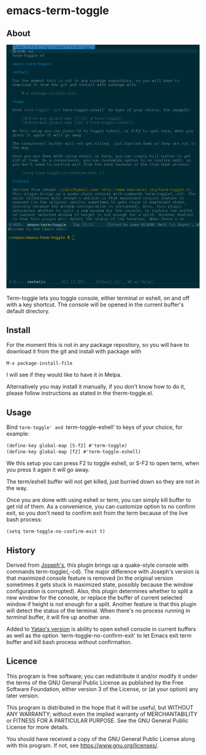 # emacs-term-toggle

## About

![Screenshot:](term-toggle.png)

Term-toggle lets you toggle console, either terminal or eshell, on and off with
a key shortcut. The console will be opened in the current buffer's default
directory.

## Install

For the moment this is not in any package repository, so you will have to
download it from the git and install with package with

    M-x package-install-file

I will see if they would like to have it in Melpa.

Alternatively you may install it manually, if you don't know how to do it,
please follow instructions as stated in the therm-toggle.el.

## Usage

Bind `term-toggle' and `term-toggle-eshell' to keys of your choice, for example:

    (define-key global-map [S-f2] #'term-toggle)
    (define-key global-map [f2] #'term-toggle-eshell)

We this setup you can press F2 to toggle eshell, or S-F2 to open term, when you
press it again it will go away. 

The term/eshell buffer will not get killed, just burried down so they are not in
the way.

Once you are done with using eshell or term, you can simply kill buffer to get
rid of them. As a convenience, you can customize option to no confirm exit, so
you don't need to confirm exit from the term because of the live bash process: 

    (setq term-toggle-no-confirm-exit t)

## History

Derived from [Joseph's](https://www.emacswiki.org/emacs/term-toggle.el), this
plugin brings up a quake-style console with commands term-toggle{,-cd}. The
major difference with Joseph's version is that maximized console feature is
removed (in the original version sometimes it gets stuck in maximized state,
possibly because the window configuration is corrupted). Also, this plugin
determines whether to split a new window for the console, or replace the buffer
of current selected window if height is not enough for a split. Another feature
is that this plugin will detect the status of the terminal. When there's no
process running in *terminal* buffer, it will fire up another one.

Added to [Yatao's version](https://github.com/v-yadli/emacs-term-toggle) is
ability to open eshell console in current buffers as well as the option
`term-toggle-no-confirm-exit' to let Emacs exit term buffer and kill bash
process without confirmation. 

## Licence
  
This program is free software; you can redistribute it and/or modify it under
the terms of the GNU General Public License as published by the Free Software
Foundation, either version 3 of the License, or (at your option) any later
version.

This program is distributed in the hope that it will be useful, but WITHOUT
ANY WARRANTY; without even the implied warranty of MERCHANTABILITY or FITNESS
FOR A PARTICULAR PURPOSE. See the GNU General Public License for more
details.

You should have received a copy of the GNU General Public License along with
this program. If not, see https://www.gnu.org/licenses/.

